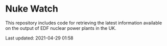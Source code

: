 # Nuke Watch

This repository includes code for retrieving the latest information available on the output of EDF nuclear power plants in the UK.

Last updated: 2021-04-29 01:58